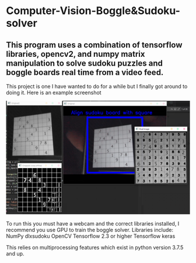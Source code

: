 # Computer-Vision-Boggle&Sudoku-solver



## This program uses a combination of tensorflow libraries, opencv2,  and numpy matrix manipulation to solve sudoku puzzles and boggle boards real time from a video feed.

This project is one I have wanted to do for a while but I finally got around to doing it.
Here is an example screenshot



![](./images/Capture.PNG)

To run this you must have a webcam and the correct libraries installed, I recommend you use GPU to train the boggle solver.
Libraries include:
NumPy
dlxsudoku
OpenCV
Tensorflow 2.3 or higher
Tensorflow keras

This relies on multiprocessing features which exist in python version 3.7.5 and up.